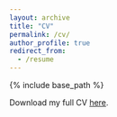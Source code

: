 ```yaml
---
layout: archive
title: "CV"
permalink: /cv/
author_profile: true
redirect_from:
  - /resume
---
```


{% include base_path %}

Download my full CV [here](/CV/CV_Jun_Yang.pdf).
  
